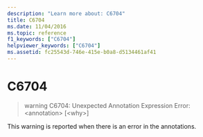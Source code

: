 ```yaml
---
description: "Learn more about: C6704"
title: C6704
ms.date: 11/04/2016
ms.topic: reference
f1_keywords: ["C6704"]
helpviewer_keywords: ["C6704"]
ms.assetid: fc25543d-746e-415e-b0a8-d5134461af41
---
```

# C6704

> warning C6704: Unexpected Annotation Expression Error: \<annotation> [\<why>]

This warning is reported when there is an error in the annotations.
